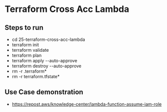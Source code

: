 # Terraform Cross Acc Lambda

## Steps to run
  - cd 25-terraform-cross-acc-lambda
  - terraform init
  - terraform validate
  - terraform plan
  - terraform apply --auto-approve
  - terraform destroy --auto-approve
  - rm -r .terraform*
  - rm -r terraform.tfstate*
   

## Use Case demonstration
  - https://repost.aws/knowledge-center/lambda-function-assume-iam-role
  
  
